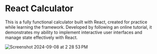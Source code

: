 # React Calculator

This is a fully functional calculator built with React, created for practice while learning the framework. Developed by following an online tutorial, it demonstrates my ability to implement interactive user interfaces and manage state effectively with React.

![Screenshot 2024-09-08 at 2 28 53 PM](https://github.com/user-attachments/assets/3ad649bd-9a93-4a18-b6ed-f14d9153a0bb)
